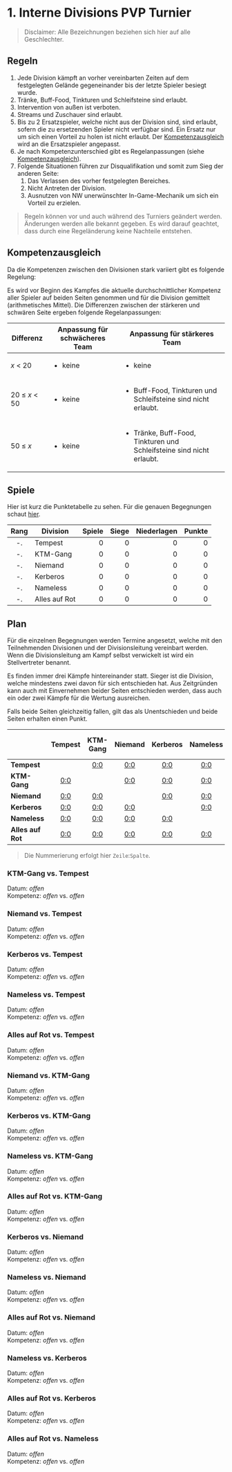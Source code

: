 # 1. Interne Divisions PVP Turnier

> Disclaimer: Alle Bezeichnungen beziehen sich hier auf alle Geschlechter.

## Regeln

1. Jede Division kämpft an vorher vereinbarten Zeiten auf dem festgelegten Gelände gegeneinander bis
    der letzte Spieler besiegt wurde.
2. Tränke, Buff-Food, Tinkturen und Schleifsteine sind erlaubt.
3. Intervention von außen ist verboten.
4. Streams und Zuschauer sind erlaubt.
5. Bis zu 2 Ersatzspieler, welche nicht aus der Division sind, sind erlaubt, sofern die zu
    ersetzenden Spieler nicht verfügbar sind. Ein Ersatz nur um sich einen Vorteil zu holen ist
    nicht erlaubt. Der [Kompetenzausgleich](#Kompetenzausgleich) wird an die Ersatzspieler
    angepasst.
6. Je nach Kompetenzunterschied gibt es Regelanpassungen (siehe
    [Kompetenzausgleich](#Kompetenzausgleich)).
10. Folgende Situationen führen zur Disqualifikation und somit zum Sieg der anderen Seite:
    1. Das Verlassen des vorher festgelegten Bereiches.
    2. Nicht Antreten der Division.
    3. Ausnutzen von NW unerwünschter In-Game-Mechanik um sich ein Vorteil zu erzielen.

> Regeln können vor und auch während des Turniers geändert werden. Änderungen werden alle bekannt
> gegeben. Es wird darauf geachtet, dass durch eine Regeländerung keine Nachteile entstehen.

## Kompetenzausgleich

Da die Kompetenzen zwischen den Divisionen stark variiert gibt es folgende Regelung:

Es wird vor Beginn des Kampfes die aktuelle durchschnittlicher Kompetenz aller Spieler auf beiden
Seiten genommen und für die Division gemittelt (arithmetisches Mittel). Die Differenzen zwischen
der stärkeren und schwären Seite ergeben folgende Regelanpassungen:

<table>
<thead>
<tr><th>Differenz</th><th>Anpassung für schwächeres Team</th><th>Anpassung für stärkeres Team</th></tr>
</thead>
<tbody>
<tr><td><i>x</i> &lt; 20</td><td><ul>
    <li>keine</li>
</ul></td><td><ul>
    <li>keine</li>
</ul></td></tr>
<tr><td>20 &le; <i>x</i> &lt; 50</td><td><ul>
    <li>keine</li>
</ul></td><td><ul>
    <li>Buff-Food, Tinkturen und Schleifsteine sind nicht erlaubt.</li>
</ul></td></tr>
<tr><td>50 &le; <i>x</i></td><td><ul>
    <li>keine</li>
</ul></td><td><ul>
    <li>Tränke, Buff-Food, Tinkturen und Schleifsteine sind nicht erlaubt.</li>
</ul></td></tr>
</tbody>
</table>

## Spiele

Hier ist kurz die Punktetabelle zu sehen. Für die genauen Begegnungen schaut [hier](#Plan).

| Rang | Division      | Spiele | Siege | Niederlagen | Punkte |
|:----:|---------------|-------:|------:|------------:|-------:|
|  -.  | Tempest       |      0 |     0 |           0 |      0 |
|  -.  | KTM-Gang      |      0 |     0 |           0 |      0 |
|  -.  | Niemand       |      0 |     0 |           0 |      0 |
|  -.  | Kerberos      |      0 |     0 |           0 |      0 |
|  -.  | Nameless      |      0 |     0 |           0 |      0 |
|  -.  | Alles auf Rot |      0 |     0 |           0 |      0 |

## Plan

Für die einzelnen Begegnungen werden Termine angesetzt, welche mit den Teilnehmenden Divisionen
und der Divisionsleitung vereinbart werden. Wenn die Divisionsleitung am Kampf selbst verwickelt ist
wird ein Stellvertreter benannt.

Es finden immer drei Kämpfe hintereinander statt. Sieger ist die Division, welche mindestens zwei
davon für sich entschieden hat. Aus Zeitgründen kann auch mit Einvernehmen beider Seiten entschieden
werden, dass auch ein oder zwei Kämpfe für die Wertung ausreichen.

Falls beide Seiten gleichzeitig fallen, gilt das als Unentschieden und beide Seiten erhalten einen
Punkt.

|                   | Tempest      | KTM-Gang     | Niemand      | Kerberos     | Nameless     | Alles auf Rot |
|-------------------|:------------:|:------------:|:------------:|:------------:|:------------:|:-------------:|
| **Tempest**       |              | [0:0](#t1-2) | [0:0](#t1-3) | [0:0](#t1-4) | [0:0](#t1-5) | [0:0](#t1-6)  |
| **KTM-Gang**      | [0:0](#t2-1) |              | [0:0](#t2-3) | [0:0](#t2-4) | [0:0](#t2-5) | [0:0](#t2-6)  |
| **Niemand**       | [0:0](#t3-1) | [0:0](#t3-2) |              | [0:0](#t3-4) | [0:0](#t3-5) | [0:0](#t3-6)  |
| **Kerberos**      | [0:0](#t4-1) | [0:0](#t4-2) | [0:0](#t4-3) |              | [0:0](#t4-5) | [0:0](#t4-6)  |
| **Nameless**      | [0:0](#t5-1) | [0:0](#t5-2) | [0:0](#t5-3) | [0:0](#t5-4) |              | [0:0](#t5-6)  |
| **Alles auf Rot** | [0:0](#t6-1) | [0:0](#t6-2) | [0:0](#t6-3) | [0:0](#t6-4) | [0:0](#t6-5) |               |

> Die Nummerierung erfolgt hier `Zeile`:`Spalte`.

### <a name="t2-1"></a><a name="t1-2"></a> KTM-Gang vs. Tempest

Datum: *offen* \
Kompetenz: *offen* vs. *offen*

### <a name="t3-1"></a><a name="t1-3"></a> Niemand vs. Tempest

Datum: *offen* \
Kompetenz: *offen* vs. *offen*

### <a name="t4-1"></a><a name="t1-4"></a> Kerberos vs. Tempest

Datum: *offen* \
Kompetenz: *offen* vs. *offen*

### <a name="t5-1"></a><a name="t1-5"></a> Nameless vs. Tempest

Datum: *offen* \
Kompetenz: *offen* vs. *offen*

### <a name="t6-1"></a><a name="t1-6"> Alles auf Rot vs. Tempest

Datum: *offen* \
Kompetenz: *offen* vs. *offen*

### <a name="t3-2"></a><a name="t2-3"></a> Niemand vs. KTM-Gang

Datum: *offen* \
Kompetenz: *offen* vs. *offen*

### <a name="t4-2"></a><a name="t2-4"></a> Kerberos vs. KTM-Gang

Datum: *offen* \
Kompetenz: *offen* vs. *offen*

### <a name="t5-2"></a><a name="t2-5"></a> Nameless vs. KTM-Gang

Datum: *offen* \
Kompetenz: *offen* vs. *offen*

### <a name="t6-2"></a><a name="t2-6"> Alles auf Rot vs. KTM-Gang

Datum: *offen* \
Kompetenz: *offen* vs. *offen*

### <a name="t4-3"></a><a name="t3-4"></a> Kerberos vs. Niemand

Datum: *offen* \
Kompetenz: *offen* vs. *offen*

### <a name="t5-3"></a><a name="t3-5"></a> Nameless vs. Niemand

Datum: *offen* \
Kompetenz: *offen* vs. *offen*

### <a name="t6-3"></a><a name="t3-6"> Alles auf Rot vs. Niemand

Datum: *offen* \
Kompetenz: *offen* vs. *offen*

### <a name="t5-4"></a><a name="t4-5"></a> Nameless vs. Kerberos

Datum: *offen* \
Kompetenz: *offen* vs. *offen*

### <a name="t6-4"></a><a name="t4-6"> Alles auf Rot vs. Kerberos

Datum: *offen* \
Kompetenz: *offen* vs. *offen*

### <a name="t6-5"></a><a name="t5-6"> Alles auf Rot vs. Nameless

Datum: *offen* \
Kompetenz: *offen* vs. *offen*
